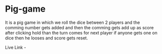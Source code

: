 # Pig-game
It is a pig game in which we roll the dice between 2 players and the comming number gets added and then the comming gets add up as score after clicking hold than the turn comes for next player if anyone gets one on dice then he looses and score gets reset.

Live Link -